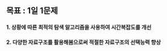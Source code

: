 ## 목표 : 1일 1문제
#### 1. 상황에 따른 최적의 탐색 알고리즘을 사용하여 시간복잡도를 개선
#### 2. 다양한 자료구조를 활용해봄으로써 적절한 자료구조의 선택능력 향상
